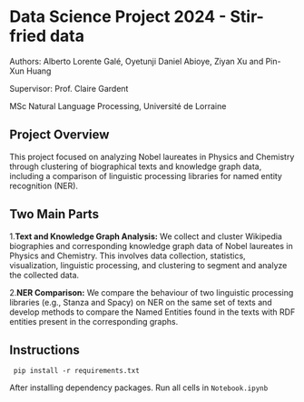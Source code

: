 # Data Science Project 2024 - Stir-fried data

Authors:
Alberto Lorente Galé,
Oyetunji Daniel Abioye,
Ziyan Xu and
Pin-Xun Huang

Supervisor:
Prof. Claire Gardent

MSc Natural Language Processing,
Université de Lorraine

## Project Overview

This project focused on analyzing Nobel laureates in Physics and Chemistry through clustering of biographical texts and knowledge graph data, including a comparison of linguistic processing libraries for named entity recognition (NER).

## Two Main Parts

1.**Text and Knowledge Graph Analysis:** We collect and cluster Wikipedia biographies and corresponding knowledge graph data of Nobel laureates in Physics and Chemistry. This involves data collection, statistics, visualization, linguistic processing, and clustering to segment and analyze the collected data.

2.**NER Comparison:** We compare the behaviour of two linguistic processing libraries (e.g., Stanza and Spacy) on NER on the same set of texts and develop methods to compare the Named Entities found in the texts with RDF entities  present in the corresponding graphs.

## Instructions

```shell
 pip install -r requirements.txt
```

After installing dependency packages. Run all cells in `Notebook.ipynb`
